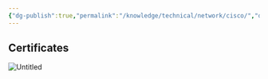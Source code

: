 ```yaml
---
{"dg-publish":true,"permalink":"/knowledge/technical/network/cisco/","dgPassFrontmatter":true}
---
```



## Certificates
![Untitled](/img/user/Attachments/Cisco-2023-04-26.png)
